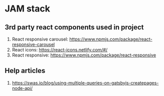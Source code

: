 # JAM stack

## 3rd party react components used in project

1. React responsive carousel: https://www.npmjs.com/package/react-responsive-carousel
2. React icons: https://react-icons.netlify.com/#/
3. React responsive: https://www.npmjs.com/package/react-responsive

## Help articles

1. https://swas.io/blog/using-multiple-queries-on-gatsbyjs-createpages-node-api/
